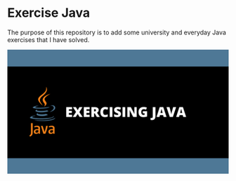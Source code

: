 # Exercise Java
 The purpose of this repository is to add some university and everyday Java exercises that I have solved.

![](https://github.com/NoemiGabis64/Exercise-Java/blob/master/Img/EXERCISING%20JAVA.png)